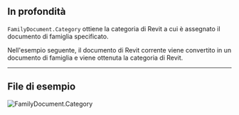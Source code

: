 ## In profondità
`FamilyDocument.Category` ottiene la categoria di Revit a cui è assegnato il documento di famiglia specificato.

Nell'esempio seguente, il documento di Revit corrente viene convertito in un documento di famiglia e viene ottenuta la categoria di Revit.
___
## File di esempio

![FamilyDocument.Category](./Revit.Application.FamilyDocument.Category_img.jpg)
